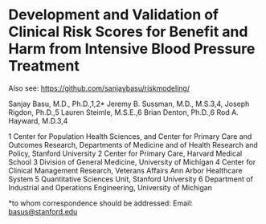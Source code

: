 # Development and Validation of Clinical Risk Scores for Benefit and Harm from Intensive Blood Pressure Treatment

Also see:
https://github.com/sanjaybasu/riskmodeling/

Sanjay Basu, M.D., Ph.D.,1,2* Jeremy B. Sussman, M.D., M.S.3,4, Joseph Rigdon, Ph.D.,5 Lauren Steimle, M.S.E.,6 Brian Denton, Ph.D.,6 Rod A. Hayward, M.D.3,4

1 Center for Population Health Sciences, and Center for Primary Care and Outcomes Research, Departments of Medicine and of Health Research and Policy, Stanford University
2 Center for Primary Care, Harvard Medical School
3 Division of General Medicine, University of Michigan
4 Center for Clinical Management Research, Veterans Affairs Ann Arbor Healthcare System
5 Quantitative Sciences Unit, Stanford University
6 Department of Industrial and Operations Engineering, University of Michigan

*to whom correspondence should be addressed:
Email: basus@stanford.edu

